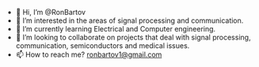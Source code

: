 - 👋 Hi, I’m @RonBartov
- 👀 I’m interested in the areas of signal processing and communication. 
- 🌱 I’m currently learning Electrical and Computer engineering. 
- 💞️ I’m looking to collaborate on projects that deal with signal processing, communication, semiconductors and medical issues. 
- 📫 How to reach me? ronbartov1@gmail.com

<!---
RonBartov/RonBartov is a ✨ special ✨ repository because its `README.md` (this file) appears on your GitHub profile.
You can click the Preview link to take a look at your changes.
--->
